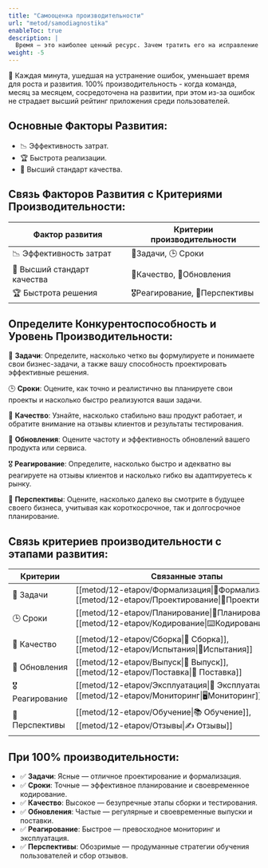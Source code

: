 ```yaml
---
title: "Самооценка производительности"
url: "metod/samodiagnostika"
enableToc: true
description: | 
  Время — это наиболее ценный ресурс. Зачем тратить его на исправление ошибок, когда можно сосредоточиться на инновациях? Методика ГИПЕР помогает командам достичь 100% производительности, минимизируя ошибки и сохраняя высший рейтинг приложений.
weight: -5
---
```

💯 Каждая минута, ушедшая на устранение ошибок, уменьшает время для роста и развития. 100% производительность - когда команда, месяц за месяцем, сосредоточена на развитии, при этом из-за ошибок не страдает высший рейтинг приложения среди пользователей.

## Основные Факторы Развития:

- 📉 Эффективность затрат. 
- 🏆 Быстрота реализации. 
- 💎 Высший стандарт качества.

## Связь Факторов Развития с Критериями Производительности:

|Фактор развития|Критерии производительности|
|---|---|
|📉 Эффективность затрат|<nobr>📌Задачи</nobr>, <nobr>🕒 Сроки</nobr>|
|💎 Высший стандарт качества|<nobr>🚦Качество</nobr>, <nobr>🔄Обновления</nobr>|
|🏆 Быстрота решения|<nobr>🎖️Реагирование</nobr>, <nobr>🌟Перспективы</nobr>|

## Определите Конкурентоспособность и Уровень Производительности:

📌 **Задачи**: Определите, насколько четко вы формулируете и понимаете свои бизнес-задачи, а также вашу способность проектировать эффективные решения.

🕒 **Сроки**: Оцените, как точно и реалистично вы планируете свои проекты и насколько быстро реализуются ваши задачи.

🚦 **Качество**: Узнайте, насколько стабильно ваш продукт работает, и обратите внимание на отзывы клиентов и результаты тестирования.

🔄 **Обновления**: Оцените частоту и эффективность обновлений вашего продукта или сервиса.

🎖️ **Реагирование**: Определите, насколько быстро и адекватно вы реагируете на отзывы клиентов и насколько гибко вы адаптируетесь к рынку.

🌟 **Перспективы**: Оцените, насколько далеко вы смотрите в будущее своего бизнеса, учитывая как короткосрочное, так и долгосрочное планирование.

## Связь критериев производительности с этапами развития:

|Критерии|Связанные этапы|
|---|---|
|📌 Задачи|<nobr>[[metod/12-etapov/Формализация\|📝Формализация]]</nobr>, <nobr>[[metod/12-etapov/Проектирование\|📐Проектирование]]</nobr>|
|🕒 Сроки|<nobr>[[metod/12-etapov/Планирование\|📅Планирование]]</nobr>, <nobr>[[metod/12-etapov/Кодирование\|⌨️Кодирование]]</nobr>|
|🚦 Качество|<nobr>[[metod/12-etapov/Сборка\|🔧 Сборка]]</nobr>, <nobr>[[metod/12-etapov/Испытания\|🐞Испытания]]</nobr>|
|🔄 Обновления|<nobr>[[metod/12-etapov/Выпуск\|🚀 Выпуск]]</nobr>, <nobr>[[metod/12-etapov/Поставка\|🚚 Поставка]]</nobr>|
|🎖️ Реагирование|<nobr>[[metod/12-etapov/Эксплуатация\|🤖 Эксплуатация]]</nobr>, <nobr>[[metod/12-etapov/Мониторинг\|🖥️Мониторинг]]</nobr>|
|🌟 Перспективы|<nobr>[[metod/12-etapov/Обучение\|📚 Обучение]]</nobr>, <nobr>[[metod/12-etapov/Отзывы\|✍️ Отзывы]]</nobr>|

## При 100% производительности:

- ✅ **Задачи**: Ясные — отличное проектирование и формализация.
- ✅ **Сроки**: Точные — эффективное планирование и своевременное кодирование. 
- ✅ **Качество**: Высокое — безупречные этапы сборки и тестирования. 
- ✅ **Обновления**: Частые — регулярные и своевременные выпуски и поставки. 
- ✅ **Реагирование**: Быстрое — превосходное мониторинг и эксплуатация. 
- ✅ **Перспективы**: Обозримые — продуманные стратегии обучения пользователей и сбор отзывов.